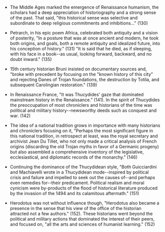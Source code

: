   - The Middle Ages marked the emergence of Renaissance humanism, the scholars had a deep appreciation of historiography and a strong sense of the past. That said, "this historical sense was selective and subordinate to deep religious commitments and inhibitions..." (130)


- Petrarch, in his epic poem Africa, celebrated both antiquity and a vision of posterity, "In a posture that was at once ancient and modern, he took both origins, and goals, both a remote antiquity and idealized future, into his conception of history." (131) "It is said that he died, as if sleeping, with his face in a book--as usual, looking forward, backward, and no doubt inward." (135)


- 15th century historian Bruni insisted on documentary sources and, "broke with precedent by focusing on the "known history of this city" and rejecting Danes of Trojan foundations, the destruction by Totila, and subsequent Carolingian restoration." (139)

- In Renaissance France, "It was Thucydides' gaze that dominated mainstream history in the Renaissance." (141). In the spirit of Thucydides the preoccupation of most chroniclers and historians of the time was political and military history--newsworthy deeds such as conquest and war. (142)

- The idea of a national tradition grows in importance with many historians and chroniclers focusing on it, "Perhaps the most significant figure in this national tradition, in retrospect at least, was the royal secretary and archivist Jean Du Tillet, who not only made a critical analysis of French origins (discarding the old Trojan myths in favor of a Germanic progeny) but also assembled a comprehensive inventory of the legislative, ecclesiastical, and diplomatic records of the monarchy." (146)


- Continuing the dominance of the Thucydidean style, "Both Guicciardini and Machiavelli wrote in a Thucydidean mode--inspired by political crisis and failure and impelled to seek out the causes of--and perhaps even remedies for--their predicament. Political realism and moral cynicism were by-products of the flood of historical literature produced by the invasion of the 1494 and its calamitous aftermath." (151)

- Herodotus was not without influence though, "Herodotus also became a presence in the sense that his view of the office of the historian attracted not a few authors." (152). These historians went beyond the political and military actions that dominated the interest of their peers, and focused on, "all the arts and sciences of humanist learning." (152)
